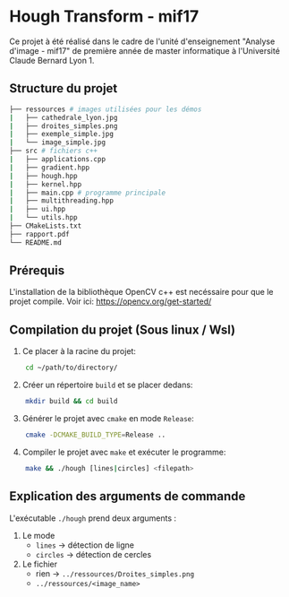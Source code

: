 # Hough Transform - mif17

Ce projet à été réalisé dans le cadre de l'unité d'enseignement "Analyse d'image - mif17" de première année de master informatique à l'Université Claude Bernard Lyon 1.

## Structure du projet 

```bash
├── ressources # images utilisées pour les démos
|   ├── cathedrale_lyon.jpg
|   ├── droites_simples.png
|   ├── exemple_simple.jpg
|   └── image_simple.jpg
├── src # fichiers c++
|   ├── applications.cpp 
|   ├── gradient.hpp
|   ├── hough.hpp
|   ├── kernel.hpp
|   ├── main.cpp # programme principale 
|   ├── multithreading.hpp
|   ├── ui.hpp
|   └── utils.hpp
├── CMakeLists.txt
├── rapport.pdf
└── README.md
```

## Prérequis 

L'installation de la bibliothèque OpenCV c++ est necéssaire pour que le projet compile. Voir ici: https://opencv.org/get-started/

## Compilation du projet (Sous linux / Wsl)

1. Ce placer à la racine du projet: 
```bash
    cd ~/path/to/directory/
```
2. Créer un répertoire `build` et se placer dedans: 
```bash
    mkdir build && cd build
```
3. Générer le projet avec `cmake` en mode `Release`: 
```bash
    cmake -DCMAKE_BUILD_TYPE=Release ..
```
4. Compiler le projet avec `make` et exécuter le programme: 
```bash
    make && ./hough [lines|circles] <filepath> 
```

## Explication des arguments de commande

L'exécutable `./hough` prend deux arguments :
1. Le mode 
   - `lines` -> détection de ligne 
   - `circles` -> détection de cercles 
2. Le fichier 
   - rien -> `../ressources/Droites_simples.png`
   - `../ressources/<image_name>`